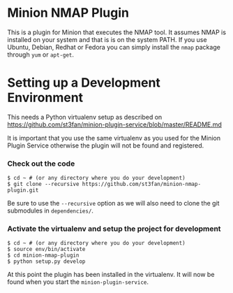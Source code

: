Minion NMAP Plugin
===================

This is a plugin for Minion that executes the NMAP tool. It assumes NMAP is installed on your system and that is is on the system PATH. If you use Ubuntu, Debian, Redhat or Fedora you can simply install the `nmap` package through `yum` or `apt-get`.

Setting up a Development Environment
====================================

This needs a Python virtualenv setup as described on https://github.com/st3fan/minion-plugin-service/blob/master/README.md

It is important that you use the same virtualenv as you used for the Minion Plugin Service otherwise the plugin will not be found and registered.

### Check out the code

    $ cd ~ # (or any directory where you do your development)
    $ git clone --recursive https://github.com/st3fan/minion-nmap-plugin.git

Be sure to use the `--recursive` option as we will also need to clone the git submodules in `dependencies/`.

### Activate the virtualenv and setup the project for development

    $ cd ~ # (or any directory where you do your development)
    $ source env/bin/activate
    $ cd minion-nmap-plugin
    $ python setup.py develop
    
At this point the plugin has been installed in the virtualenv. It will now be found when you start the `minion-plugin-service`.
